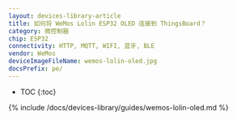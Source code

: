 ```yaml
---
layout: devices-library-article
title: 如何将 WeMos Lolin ESP32 OLED 连接到 ThingsBoard？
category: 微控制器
chip: ESP32
connectivity: HTTP, MQTT, WIFI, 蓝牙, BLE
vendor: WeMos
deviceImageFileName: wemos-lolin-oled.jpg
docsPrefix: pe/
---
```


* TOC
{:toc}

{% include /docs/devices-library/guides/wemos-lolin-oled.md %}